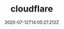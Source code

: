---
title:  cloudflare
heading:
date: 2020-07-12T14:05:27.212Z
categories: ["code"]
tags: 
description: 
---
